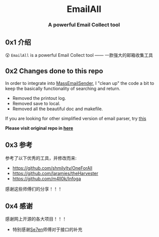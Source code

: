 <h1 align="center" >EmailAll</h1>

<h3 align="center" > A powerful Email Collect tool</h3>

## 0x1 介绍

:astonished: `EmailAll` is a powerful Email Collect tool —— 一款强大的邮箱收集工具

## 0x2 Changes done to this repo
In order to integrate into [MassEmailSender](https://github.com/sinmentis/MassEmailSender), I "clean up" the code a bit to keep the basically functionality of searching and return.
* Removed the printout log.
* Removed save to local.
* Removed all the beautiful doc and makefile.

If you are looking for other simplified version of email parser, try [this](https://github.com/sinmentis/frisbee-simplified/)

**Please visit original repo in [here](https://github.com/Taonn/EmailAll)**

## 0x3 参考

参考了以下优秀的工具，并修改而来:

- https://github.com/shmilylty/OneForAll
- https://github.com/laramies/theHarvester
- https://github.com/m4ll0k/Infoga

感谢这些师傅们的分享！！！

## 0x4 感谢

感谢网上开源的各大项目！！！

- 特别感谢[Se7en](https://github.com/r00tSe7en)师傅对于接口的补充

